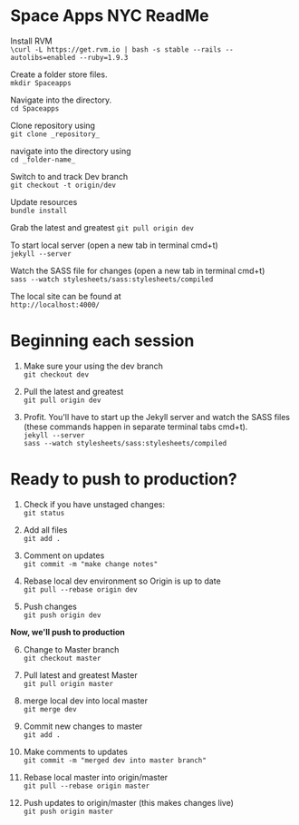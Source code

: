 Space Apps NYC ReadMe
===========

Install RVM  
`\curl -L https://get.rvm.io | bash -s stable --rails --autolibs=enabled --ruby=1.9.3`

Create a folder store files.  
`mkdir Spaceapps`

Navigate into the directory.  
`cd Spaceapps`

Clone repository using  
`git clone _repository_`

navigate into the directory using  
`cd _folder-name_`

Switch to and track Dev branch  
`git checkout -t origin/dev`

Update resources  
`bundle install`
  
Grab the latest and greatest
`git pull origin dev`
  
To start local server (open a new tab in terminal cmd+t)  
`jekyll --server`
  
Watch the SASS file for changes (open a new tab in terminal cmd+t)  
`sass --watch stylesheets/sass:stylesheets/compiled`

The local site can be found at  
`http://localhost:4000/`
  


Beginning each session
===========
1. Make sure your using the dev branch  
`git checkout dev`

2. Pull the latest and greatest  
`git pull origin dev`
  
3. Profit. You'll have to start up the Jekyll server and watch the SASS files (these commands happen in separate terminal tabs cmd+t).  
`jekyll --server`  
`sass --watch stylesheets/sass:stylesheets/compiled`


Ready to push to production?
===========

1. Check if you have unstaged changes:  
`git status`
  
2. Add all files  
`git add .`
  
3. Comment on updates  
`git commit -m "make change notes"`
  
4. Rebase local dev environment so Origin is up to date  
`git pull --rebase origin dev`
  
5. Push changes  
`git push origin dev`
  
**Now, we'll push to production**

6. Change to Master branch  
`git checkout master`
  
7. Pull latest and greatest Master  
`git pull origin master`
  
8. merge local dev into local master  
`git merge dev`
  
9. Commit new changes to master  
`git add .`
  
10. Make comments to updates  
`git commit -m "merged dev into master branch"`
  
11. Rebase local master into origin/master   
`git pull --rebase origin master`
  
12. Push updates to origin/master (this makes changes live)  
`git push origin master`
  
  
  
  
  
  
  
  
  
  
  












  
